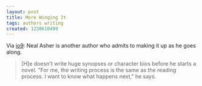 ```yaml
---
layout: post
title: More Winging It
tags: authors writing
created: 1230610499
---
```

Via [io9](http://io9.com/5119938/space-opera-author-neal-asher-makes-it-up-as-he-goes-along):  Neal Asher is another author who admits to making it up as he goes along.

> [H]e doesn't write huge synopses or character bios before he starts a novel. "For me, the writing process is the same as the reading process. I want to know what happens next," he says.
